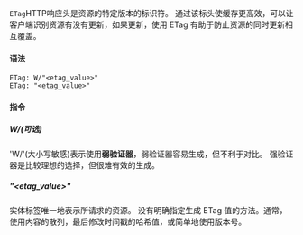`ETag`HTTP响应头是资源的特定版本的标识符。
通过该标头使缓存更高效，可以让客户端识别资源有没有更新，如果更新，使用 ETag 有助于防止资源的同时更新相互覆盖。
#### 语法
```
ETag: W/"<etag_value>"
ETag: "<etag_value>"
```
#### 指令
##### W/(可选)
'W/'(大小写敏感)表示使用**弱验证器**，弱验证器容易生成，但不利于对比。
强验证器是比较理想的选择，但很难有效的生成。
##### "<etag_value>"
实体标签唯一地表示所请求的资源。
没有明确指定生成 ETag 值的方法。通常，使用内容的散列，最后修改时间戳的哈希值，或简单地使用版本号。
